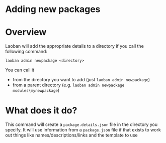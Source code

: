 # Adding new packages

# Overview

Laoban will add the appropriate details to a directory if you call the following command:
```shell
laoban admin newpackage <directory>
```
You can call it
* from the directory you want to add (just `laoban admin newpackage`)
* from a parent directory (e.g. `laoban admin newpackage modules\mynewpackage`)

# What does it do?

This command will create a `package.details.json` file in the directory you specify. It will use information from
a `package.json` file if that exists to work out things like names/descriptions/links and the template to use


